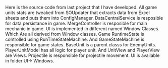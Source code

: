 Here is the source code from last project that I have developed. All game units stats are tweaked from SOUpdater that extracts data from Excel sheets and puts them into ConfigManager. 
DataCentralService is resposible for data persistance in game. MergeController is resposible for main mechanic in game. UI is implemented in different named Window Classes.
Which Are all derived from Window classes. Game RuntimeState is controlled using RunTimeStateMachine. And GameStateMachine is responsible for game states. BaseUnit is a parent classs for EnemyUnits. PlayerUnitModel has all logic for player unit. And UnitView and PlayerView are Views. Projectile is responsible for projectile movement. UI is available in folder UI-> Windows.
